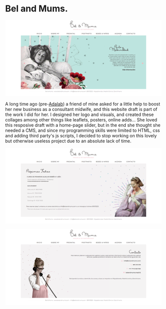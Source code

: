 # Bel and Mums.

![BAM-home](BAM-home.png)

A long time ago (pre-[Adalab](https://adalab.es/)) a friend of mine asked for a little help to boost her new business as a consultant midwife, and this website draft is part of the work I did for her. I designed her logo and visuals, and created these collages among other things like leaflets, posters, online adds...
She loved this resposive draft with a home-page slider, but in the end she thought she needed a CMS, and since my programming skills were limited to HTML, css and adding third party's js scripts, I decided to stop working on this lovely but otherwise useless project due to an absolute lack of time.

![BAM-agenda](BAM-agenda.png)

![BAM-contact](BAM-contact.png)
